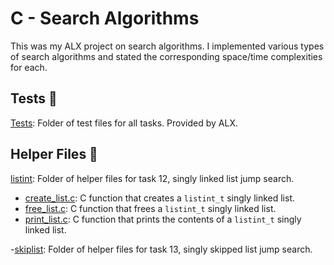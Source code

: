 # C - Search Algorithms

This was my ALX project on search algorithms. I implemented various types of search algorithms and stated the corresponding space/time complexities for each.

## Tests 🧪
[Tests](https://github.com/richard-1257/alx-low_level_programming/tree/master/0x1E-search_algorithms/tests): Folder of test files for all tasks. Provided by ALX.

## Helper Files 🙌
[listint](https://github.com/richard-1257/alx-low_level_programming/tree/master/0x1E-search_algorithms/listint): Folder of helper files for task 12, singly linked list jump search.
  - [create_list.c](https://github.com/richard-1257/alx-low_level_programming/blob/master/0x1E-search_algorithms/listint/create_list.c): C function that creates a `listint_t` singly linked list.
  - [free_list.c](https://github.com/richard-1257/alx-low_level_programming/blob/master/0x1E-search_algorithms/listint/free_list.c): C function that frees a `listint_t` singly linked list.
  - [print_list.c](https://github.com/richard-1257/alx-low_level_programming/blob/master/0x1E-search_algorithms/listint/print_list.c): C function that prints the contents of a `listint_t` singly linked list.
  
-[skiplist](https://github.com/richard-1257/alx-low_level_programming/tree/master/0x1E-search_algorithms/skiplist): Folder of helper files for task 13, singly skipped list jump search. 
